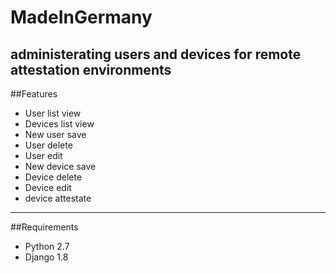 MadeInGermany
================
administerating users and devices for remote attestation environments
-------------------------------------------------------------------------------
##Features
+ User list view
+ Devices list view
+ New user save
+ User delete
+ User edit
+ New device save
+ Device delete
+ Device edit
+ device attestate
----------------------------------------------------
##Requirements
+ Python 2.7
+ Django 1.8
